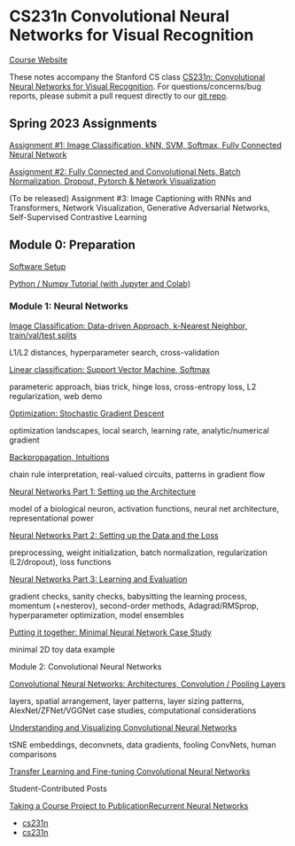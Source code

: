 # CS231n Convolutional Neural Networks for Visual Recognition

[Course Website](http://cs231n.stanford.edu/)

These notes accompany the Stanford CS class [CS231n: Convolutional Neural Networks for Visual Recognition](http://cs231n.stanford.edu/). For questions/concerns/bug reports, please submit a pull request directly to our [git repo](https://github.com/cs231n/cs231n.github.io).

## Spring 2023 Assignments

[Assignment #1: Image Classification, kNN, SVM, Softmax, Fully Connected Neural Network](https://cs231n.github.io/assignments2023/assignment1/)

[Assignment #2: Fully Connected and Convolutional Nets, Batch Normalization, Dropout, Pytorch & Network Visualization](https://cs231n.github.io/assignments2023/assignment2/)

(To be released) Assignment #3: Image Captioning with RNNs and Transformers, Network Visualization, Generative Adversarial Networks, Self-Supervised Contrastive Learning

## Module 0: Preparation

[Software Setup](https://cs231n.github.io/setup-instructions/)

[Python / Numpy Tutorial (with Jupyter and Colab)](https://cs231n.github.io/python-numpy-tutorial/)

### Module 1: Neural Networks

[Image Classification: Data-driven Approach, k-Nearest Neighbor, train/val/test splits](https://cs231n.github.io/classification/)

L1/L2 distances, hyperparameter search, cross-validation

[Linear classification: Support Vector Machine, Softmax](https://cs231n.github.io/linear-classify/)

parameteric approach, bias trick, hinge loss, cross-entropy loss, L2 regularization, web demo

[Optimization: Stochastic Gradient Descent](https://cs231n.github.io/optimization-1/)

optimization landscapes, local search, learning rate, analytic/numerical gradient

[Backpropagation, Intuitions](https://cs231n.github.io/optimization-2/)

chain rule interpretation, real-valued circuits, patterns in gradient flow

[Neural Networks Part 1: Setting up the Architecture](https://cs231n.github.io/neural-networks-1/)

model of a biological neuron, activation functions, neural net architecture, representational power

[Neural Networks Part 2: Setting up the Data and the Loss](https://cs231n.github.io/neural-networks-2/)

preprocessing, weight initialization, batch normalization, regularization (L2/dropout), loss functions

[Neural Networks Part 3: Learning and Evaluation](https://cs231n.github.io/neural-networks-3/)

gradient checks, sanity checks, babysitting the learning process, momentum (+nesterov), second-order methods, Adagrad/RMSprop, hyperparameter optimization, model ensembles

[Putting it together: Minimal Neural Network Case Study](https://cs231n.github.io/neural-networks-case-study/)

minimal 2D toy data example

Module 2: Convolutional Neural Networks

[Convolutional Neural Networks: Architectures, Convolution / Pooling Layers](https://cs231n.github.io/convolutional-networks/)

layers, spatial arrangement, layer patterns, layer sizing patterns, AlexNet/ZFNet/VGGNet case studies, computational considerations

[Understanding and Visualizing Convolutional Neural Networks](https://cs231n.github.io/understanding-cnn/)

tSNE embeddings, deconvnets, data gradients, fooling ConvNets, human comparisons

[Transfer Learning and Fine-tuning Convolutional Neural Networks](https://cs231n.github.io/transfer-learning/)

Student-Contributed Posts

[Taking a Course Project to Publication](https://cs231n.github.io/choose-project/)[Recurrent Neural Networks](https://cs231n.github.io/rnn/)

- [ cs231n](https://github.com/cs231n)
- [ cs231n](https://twitter.com/cs231n)
